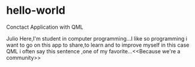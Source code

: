 # hello-world
Conctact Application with QML

Julio Here,I'm student in computer programming...I like so programming
i want to go on this app to share,to learn and to improve myself in this case QML
i often say this sentence ,one of my favorite...<<Because we're a community>>   

